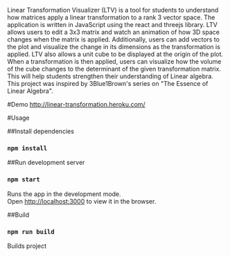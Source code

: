 Linear Transformation Visualizer (LTV) is a tool for students to understand how matrices apply a linear transformation to a rank 3 vector space. The application is written in JavaScript using the react and threejs library. LTV allows users to edit a 3x3 matrix and watch an animation of how 3D space changes when the matrix is applied. Additionally, users can add vectors to the plot and visualize the change in its dimensions as the transformation is applied. LTV also allows a unit cube to be displayed at the origin of the plot. When a transformation is then applied, users can visualize how the volume of the cube changes to the determinant of the given transformation matrix. This will help students strengthen their understanding of Linear algebra. This project was inspired by 3Blue1Brown's series on "The Essence of Linear Algebra".

#Demo
http://linear-transformation.heroku.com/

#Usage

##Install dependencies
### `npm install`

##Run development server
### `npm start`

Runs the app in the development mode.\
Open [http://localhost:3000](http://localhost:3000) to view it in the browser.

##Build
### `npm run build`

Builds project

